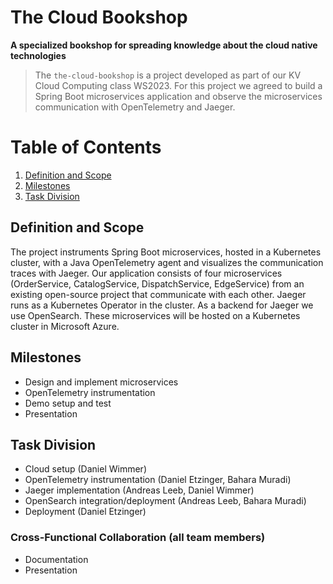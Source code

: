 # The Cloud Bookshop
**A specialized bookshop for spreading knowledge about the cloud native technologies**
> The `the-cloud-bookshop` is a project developed as part of our KV Cloud Computing class WS2023. For this project we agreed to build a Spring Boot microservices application and observe the microservices communication with OpenTelemetry and Jaeger.

# Table of Contents
1. [Definition and Scope](#def-scope)
2. [Milestones](#milestones)
3. [Task Division](#task-division)

## Definition and Scope
The project instruments Spring Boot microservices, hosted in a Kubernetes cluster, with a Java OpenTelemetry agent and visualizes the communication traces with Jaeger. Our application consists of four microservices (OrderService, CatalogService, DispatchService, EdgeService) from an existing open-source project that communicate with each other. Jaeger runs as a Kubernetes Operator in the cluster. As a backend for Jaeger we use OpenSearch. These microservices will be hosted on a Kubernetes cluster in Microsoft Azure.

## Milestones
- Design and implement microservices
- OpenTelemetry instrumentation
- Demo setup and test
- Presentation

## Task Division
- Cloud setup (Daniel Wimmer)
- OpenTelemetry instrumentation (Daniel Etzinger, Bahara Muradi)
- Jaeger implementation (Andreas Leeb, Daniel Wimmer)
- OpenSearch integration/deployment (Andreas Leeb, Bahara Muradi)
- Deployment (Daniel Etzinger)

### Cross-Functional Collaboration (all team members)
  - Documentation
  - Presentation
